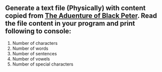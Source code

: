 ## Generate a text file (Physically) with content copied from [The Aduenture of Black Peter](http://textfiles.com/stories/blackp.txt). Read the file content in your program and print following to console:
1. Number of characters
1. Number of words
1. Number of sentences
1. Number of vowels
1. Number of special characters
